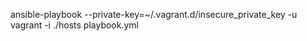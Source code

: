 ansible-playbook --private-key=~/.vagrant.d/insecure_private_key -u vagrant -i ./hosts playbook.yml
